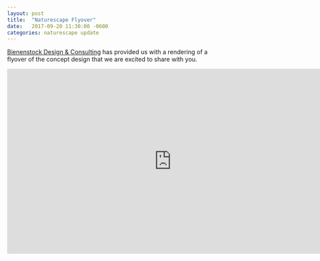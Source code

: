 ```yaml
---
layout: post
title:  "Naturescape Flyover"
date:   2017-09-20 11:30:00 -0600
categories: naturescape update
---
```


[Bienenstock Design & Consulting](http://www.naturalplaygrounds.ca/portfolio) has provided us with
a rendering of a flyover of the concept design that we are excited to share with you.

<iframe width="768" height="432" src="https://www.youtube-nocookie.com/embed/4kPVAX5a-JE?rel=0&amp;showinfo=0" frameborder="0" allowfullscreen></iframe>


